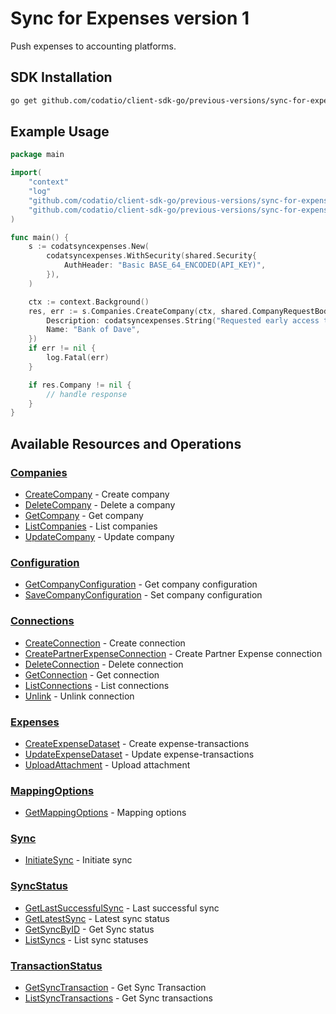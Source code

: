 # Sync for Expenses version 1

<!-- Start Codat Library Description -->
Push expenses to accounting platforms.
<!-- End Codat Library Description -->

<!-- Start SDK Installation -->
## SDK Installation

```bash
go get github.com/codatio/client-sdk-go/previous-versions/sync-for-expenses-version-1
```
<!-- End SDK Installation -->

## Example Usage
<!-- Start SDK Example Usage -->


```go
package main

import(
	"context"
	"log"
	"github.com/codatio/client-sdk-go/previous-versions/sync-for-expenses-version-1"
	"github.com/codatio/client-sdk-go/previous-versions/sync-for-expenses-version-1/pkg/models/shared"
)

func main() {
    s := codatsyncexpenses.New(
        codatsyncexpenses.WithSecurity(shared.Security{
            AuthHeader: "Basic BASE_64_ENCODED(API_KEY)",
        }),
    )

    ctx := context.Background()
    res, err := s.Companies.CreateCompany(ctx, shared.CompanyRequestBody{
        Description: codatsyncexpenses.String("Requested early access to the new financing scheme."),
        Name: "Bank of Dave",
    })
    if err != nil {
        log.Fatal(err)
    }

    if res.Company != nil {
        // handle response
    }
}
```
<!-- End SDK Example Usage -->

<!-- Start SDK Available Operations -->
## Available Resources and Operations


### [Companies](docs/sdks/companies/README.md)

* [CreateCompany](docs/sdks/companies/README.md#createcompany) - Create company
* [DeleteCompany](docs/sdks/companies/README.md#deletecompany) - Delete a company
* [GetCompany](docs/sdks/companies/README.md#getcompany) - Get company
* [ListCompanies](docs/sdks/companies/README.md#listcompanies) - List companies
* [UpdateCompany](docs/sdks/companies/README.md#updatecompany) - Update company

### [Configuration](docs/sdks/configuration/README.md)

* [GetCompanyConfiguration](docs/sdks/configuration/README.md#getcompanyconfiguration) - Get company configuration
* [SaveCompanyConfiguration](docs/sdks/configuration/README.md#savecompanyconfiguration) - Set company configuration

### [Connections](docs/sdks/connections/README.md)

* [CreateConnection](docs/sdks/connections/README.md#createconnection) - Create connection
* [CreatePartnerExpenseConnection](docs/sdks/connections/README.md#createpartnerexpenseconnection) - Create Partner Expense connection
* [DeleteConnection](docs/sdks/connections/README.md#deleteconnection) - Delete connection
* [GetConnection](docs/sdks/connections/README.md#getconnection) - Get connection
* [ListConnections](docs/sdks/connections/README.md#listconnections) - List connections
* [Unlink](docs/sdks/connections/README.md#unlink) - Unlink connection

### [Expenses](docs/sdks/expenses/README.md)

* [CreateExpenseDataset](docs/sdks/expenses/README.md#createexpensedataset) - Create expense-transactions
* [UpdateExpenseDataset](docs/sdks/expenses/README.md#updateexpensedataset) - Update expense-transactions
* [UploadAttachment](docs/sdks/expenses/README.md#uploadattachment) - Upload attachment

### [MappingOptions](docs/sdks/mappingoptions/README.md)

* [GetMappingOptions](docs/sdks/mappingoptions/README.md#getmappingoptions) - Mapping options

### [Sync](docs/sdks/sync/README.md)

* [InitiateSync](docs/sdks/sync/README.md#initiatesync) - Initiate sync

### [SyncStatus](docs/sdks/syncstatus/README.md)

* [GetLastSuccessfulSync](docs/sdks/syncstatus/README.md#getlastsuccessfulsync) - Last successful sync
* [GetLatestSync](docs/sdks/syncstatus/README.md#getlatestsync) - Latest sync status
* [GetSyncByID](docs/sdks/syncstatus/README.md#getsyncbyid) - Get Sync status
* [ListSyncs](docs/sdks/syncstatus/README.md#listsyncs) - List sync statuses

### [TransactionStatus](docs/sdks/transactionstatus/README.md)

* [GetSyncTransaction](docs/sdks/transactionstatus/README.md#getsynctransaction) - Get Sync Transaction
* [ListSyncTransactions](docs/sdks/transactionstatus/README.md#listsynctransactions) - Get Sync transactions
<!-- End SDK Available Operations -->